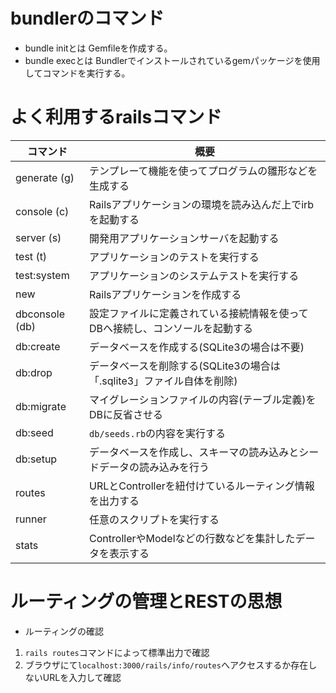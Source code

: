 # bundlerのコマンド
- bundle initとは
Gemfileを作成する。
- bundle execとは
Bundlerでインストールされているgemパッケージを使用してコマンドを実行する。

# よく利用するrailsコマンド
| コマンド       | 概要                                                                         |
| -------------- | ---------------------------------------------------------------------------- |
| generate (g)   | テンプレーて機能を使ってプログラムの雛形などを生成する                       |
| console (c)    | Railsアプリケーションの環境を読み込んだ上でirbを起動する                     |
| server (s)     | 開発用アプリケーションサーバを起動する                                       |
| test (t)       | アプリケーションのテストを実行する                                           |
| test:system    | アプリケーションのシステムテストを実行する                                   |
| new            | Railsアプリケーションを作成する                                              |
| dbconsole (db) | 設定ファイルに定義されている接続情報を使ってDBへ接続し、コンソールを起動する |
| db:create      | データベースを作成する(SQLite3の場合は不要)                                  |
| db:drop        | データベースを削除する(SQLite3の場合は「.sqlite3」ファイル自体を削除)        |
| db:migrate     | マイグレーションファイルの内容(テーブル定義)をDBに反省させる                 |
| db:seed        | `db/seeds.rb`の内容を実行する                                                |
| db:setup       | データベースを作成し、スキーマの読み込みとシードデータの読み込みを行う       |
| routes         | URLとControllerを紐付けているルーティング情報を出力する                      |
| runner         | 任意のスクリプトを実行する                                                   |
| stats          | ControllerやModelなどの行数などを集計したデータを表示する                    |

# ルーティングの管理とRESTの思想
- ルーティングの確認
1. `rails routes`コマンドによって標準出力で確認
2. ブラウザにて`localhost:3000/rails/info/routes`へアクセスするか存在しないURLを入力して確認
